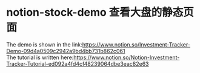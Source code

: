 # notion-stock-demo 查看大盘的静态页面
The demo is shown in the link:https://www.notion.so/Investment-Tracker-Demo-09d4a0509c2942a9bd4bb731b862c061 <br/>
The tutorial is written here:https://www.notion.so/Notion-Investment-Tracker-Tutorial-ed092a4fd4cf48239064dbe3eac82e63
